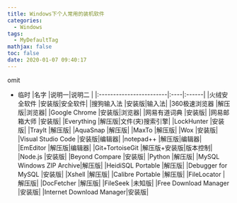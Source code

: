 ```yaml
---
title: Windows下个人常用的装机软件
categories:
  - Windows
tags:
  - MyDefaultTag
mathjax: false
toc: false
date: 2020-01-07 09:40:17
---
```

omit
<!--more-->

* 临时
|名字                     |说明一|说明二 |
|:------------------------|:----|:------|
|火绒安全软件              |安装版|安全软件|
|搜狗输入法                |安装版|输入法|
|360极速浏览器             |解压版|浏览器|
|Google Chrome            |安装版|浏览器|
|网易有道词典              |安装版|
|网易邮箱大师              |安装版|
|Everything               |解压版|文件(夹)搜索引擎|
|LockHunter               |安装版|
|TrayIt                   |解压版|
|AquaSnap                 |解压版|
|MaxTo                    |解压版|
|Wox                      |安装版|
|Visual Studio Code       |安装版|编辑器|
|notepad++                |解压版|编辑器|
|EmEditor                 |解压版|编辑器|
|Git+TortoiseGit          |解压版+安装版|版本控制|
|Node.js                  |安装版|
|Beyond Compare           |安装版|
|Python                   |解压版|
|MySQL Windows ZIP Archive|解压版|
|HeidiSQL Portable        |解压版|
|Debugger for MySQL       |安装版|
|Xshell                   |解压版|
|Calibre Portable         |解压版|
|FileLocator              |解压版|
|DocFetcher               |解压版|
|FileSeek                 |未知版|
|Free Download Manager    |安装版|
|Internet Download Manager|安装版|

